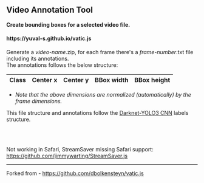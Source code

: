 <h2>Video Annotation Tool</h2>

**Create bounding boxes for a selected video file.**
<h4>https://yuval-s.github.io/vatic.js</h4>

Generate a *video-name*.zip, for each frame there's a *frame-number*.txt file including its annotations.
<br>
The annotations follows the below structure:

| Class | Center x | Center y | BBox width | BBox height |
| ----- | -------- | -------- | ---------- | ----------- |
* *Note that the above dimensions are normalized (automatically) by the frame dimensions.*

This file structure and annotations follow the [Darknet-YOLO3 CNN](https://pjreddie.com/darknet/) labels structure.

<br><br>

Not working in Safari, StreamSaver missing Safari support: https://github.com/jimmywarting/StreamSaver.js

---
Forked from - https://github.com/dbolkensteyn/vatic.js
